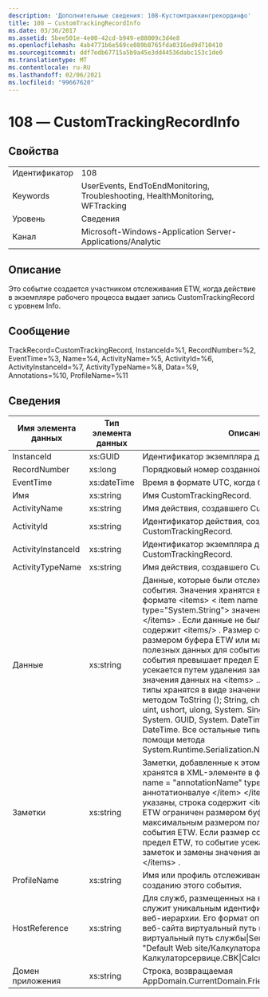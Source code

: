 ```yaml
---
description: 'Дополнительные сведения: 108-Кустомтраккингрекординфо'
title: 108 ― CustomTrackingRecordInfo
ms.date: 03/30/2017
ms.assetid: 5bee501e-4e00-42cd-b949-e88009c3d4e8
ms.openlocfilehash: 4ab4771b6e569ce089b8765fda0316ed9d710410
ms.sourcegitcommit: ddf7edb67715a5b9a45e3dd44536dabc153c1de0
ms.translationtype: MT
ms.contentlocale: ru-RU
ms.lasthandoff: 02/06/2021
ms.locfileid: "99667620"
---
```

# <a name="108---customtrackingrecordinfo"></a>108 ― CustomTrackingRecordInfo

## <a name="properties"></a>Свойства  
  
|||  
|-|-|  
|Идентификатор|108|  
|Keywords|UserEvents, EndToEndMonitoring, Troubleshooting, HealthMonitoring, WFTracking|  
|Уровень|Сведения|  
|Канал|Microsoft-Windows-Application Server-Applications/Analytic|  
  
## <a name="description"></a>Описание  

 Это событие создается участником отслеживания ETW, когда действие в экземпляре рабочего процесса выдает запись CustomTrackingRecord с уровнем Info.  
  
## <a name="message"></a>Сообщение  

 TrackRecord=CustomTrackingRecord, InstanceId=%1, RecordNumber=%2, EventTime=%3, Name=%4, ActivityName=%5, ActivityId=%6, ActivityInstanceId=%7, ActivityTypeName=%8, Data=%9, Annotations=%10, ProfileName=%11  
  
## <a name="details"></a>Сведения  
  
|Имя элемента данных|Тип элемента данных|Описание|  
|--------------------|--------------------|-----------------|  
|InstanceId|xs:GUID|Идентификатор экземпляра для рабочего процесса.|  
|RecordNumber|xs:long|Порядковый номер созданной записи.|  
|EventTime|xs:dateTime|Время в формате UTC, когда было создано событие.|  
|Имя|xs:string|Имя CustomTrackingRecord.|  
|ActivityName|xs:string|Имя действия, создавшего CustomTrackingRecord.|  
|ActivityId|xs:string|Идентификатор действия, создавшего CustomTrackingRecord.|  
|ActivityInstanceId|xs:string|Идентификатор экземпляра действия, создавшего CustomTrackingRecord.|  
|ActivityTypeName|xs:string|Имя действия, создавшего CustomTrackingRecord.|  
|Данные|xs:string|Данные, которые были отслежены с помощью этого события.  Значения хранятся в элементе XML в формате \<items> \< item  name = "dataName" type="System.String"> значения типа \</item> \</items> .  Если данные не были записаны, строка содержит \<items/> . Размер событий ETW ограничен размером буфера ETW или максимальным размером полезных данных для события ETW. Если размер события превышает предел ETW, то событие усекается путем удаления заметок и замены значения данных на \<items> ... \</items> .  Следующие типы хранятся в виде значения, возвращаемого методом ToString (); String, char, bool, int, Short, Long, uint, ushort, ulong, System. Single, float, Double, System. GUID, System. DateTimeOffset, System. DateTime.  Все остальные типы сериализуются при помощи метода System.Runtime.Serialization.NetDataContractSerializer.|  
|Заметки|xs:string|Заметки, добавленные к этому событию.  Значения хранятся в XML-элементе в формате \<items> \< item  name = "annotationName" type="System.String"> аннотатионвалуе \</item> \</items> .  Если заметки не указаны, строка содержит \<items/> . Размер событий ETW ограничен размером буфера ETW или максимальным размером полезных данных для события ETW. Если размер события превышает предел ETW, то событие усекается путем удаления заметок и замены значения аннотации на \<items> ... \</items> .|  
|ProfileName|xs:string|Имя или профиль отслеживания, который привел к созданию этого события.|  
|HostReference|xs:string|Для служб, размещенных на веб-сайтах, это поле служит уникальным идентификатором службы в веб-иерархии.  Его формат определяется как "имя веб-сайта виртуальный путь к приложению&#124;виртуальный путь службы&#124;ServiceName" example: "Default Web site/Калкулатораппликатион&#124;/Калкулаторсервице.СВК&#124;CalculatorService"|  
|Домен приложения|xs:string|Строка, возвращаемая AppDomain.CurrentDomain.FriendlyName.|
